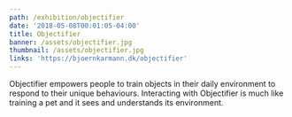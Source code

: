 ```yaml
---
path: /exhibition/objectifier
date: '2018-05-08T00:01:05-04:00'
title: Objectifier
banner: /assets/objectifier.jpg
thumbnail: /assets/objectifier.jpg
links: 'https://bjoernkarmann.dk/objectifier'
---
```

Objectifier empowers people to train objects in their daily environment to respond to their unique behaviours. Interacting with Objectifier is much like training a pet and it sees and understands its environment.
